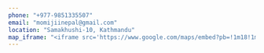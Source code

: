 ```yaml
---
phone: "+977-9851335507"
email: "momijiinepal@gmail.com"
location: "Samakhushi-10, Kathmandu"
map_iframe: "<iframe src='https://www.google.com/maps/embed?pb=!1m18!1m12!1m3!1d954.2585084732984!2d85.31832607491594!3d27.735762175431017!2m3!1f0!2f0!3f0!3m2!1i1024!2i768!4f13.1!3m3!1m2!1s0x39eb19bbcdc2e83b%3A0x5e2236bb8d5f5b5!2sMomiji%20Academy!5e0!3m2!1sen!2snp!4v1750137174540!5m2!1sen!2snp' style='border:0;' allowfullscreen='' loading='lazy' referrerpolicy='no-referrer-when-downgrade' class='w-full h-full min-h-96'></iframe>"
---
```

